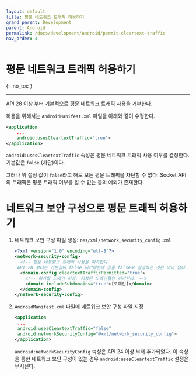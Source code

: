 ```yaml
---
layout: default
title: 평문 네트워크 트래픽 허용하기
grand_parent: Development
parent: Android
permalink: /docs/development/android/permit-cleartext-traffic
nav_order: 4
---
```


# 평문 네트워크 트래픽 허용하기
{: .no_toc }

---

API 28 이상 부터 기본적으로 평문 네트워크 트래픽 사용을 거부한다.

허용을 위해서는 `AndroidManifest.xml` 파일을 아래와 같이 수정한다.

```xml
<application
	...
	android:usesCleartextTraffic="true">
</application>
```

`android:usesCleartextTraffic` 속성은 평문 네트워크 트래픽 사용 여부를 결정한다. 기본값은 `false` (차단)이다.

그러나 위 설정 값이 `false`라고 해도 모든 평문 트래픽을 차단할 수 없다. Socket API의 트래픽은 평문 트래픽 여부를 알 수 없는 등의 예외가 존재한다.

# 네트워크 보안 구성으로 평문 트래픽 허용하기

1. 네트워크 보안 구성 파일 생성: `res/xml/network_security_config.xml`

   ```xml
   <?xml version="1.0" encoding="utf-8"?>
   <network-security-config>
     <!-- 평문 네트워크 트래픽 사용을 허가한다.
   	API 28 부터는 기본값이 false 이기때문에 값을 false로 설정하는 것은 의미 없다. -->
     <domain-config cleartextTrafficPermitted="true">
       <!-- 허가할 도메인 지정, 지정된 도메인들만 허가한다. -->
       <domain includeSubdomains="true">[도메인]</domain>
     </domain-config>
   </network-security-config>
   ```

2. `AndroidManifest.xml` 파일에 네트워크 보안 구성 파일 지정  

   ```xml
   <application
   	...
   	android:usesCleartextTraffic="false"
   	android:networkSecurityConfig="@xml/network_security_config">
   </application>
   ```

   `android:networkSecurityConfig` 속성은 API 24 이상 부터 추가되었다. 이 속성을 통한 네트워크 보안 구성이 있는 경우 `android:usesCleartextTraffic` 설정은 무시된다.

   

